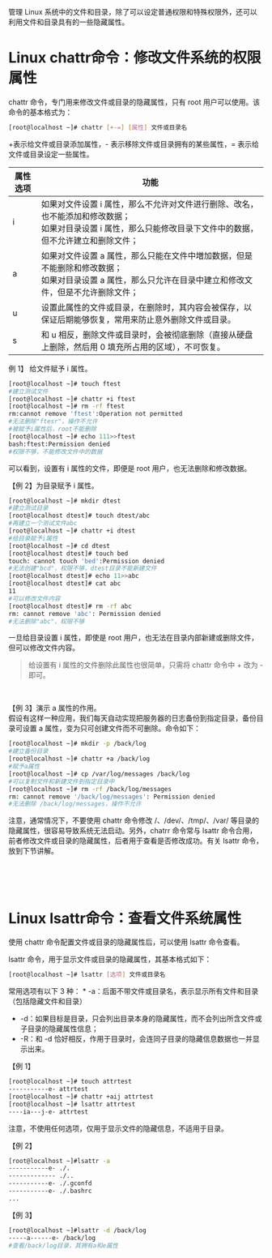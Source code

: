 

管理 Linux 系统中的文件和目录，除了可以设定普通权限和特殊权限外，还可以利用文件和目录具有的一些隐藏属性。

# Linux chattr命令：修改文件系统的权限属性

chattr 命令，专门用来修改文件或目录的隐藏属性，只有 root 用户可以使用。该命令的基本格式为：

```bash
[root@localhost ~]# chattr [+-=] [属性] 文件或目录名
```

+表示给文件或目录添加属性，- 表示移除文件或目录拥有的某些属性，= 表示给文件或目录设定一些属性。

|属性选项|功能|
| ----------| ----------------------------------------------------------------------------------------------------------------------------------------------------------------|
|i|如果对文件设置 i 属性，那么不允许对文件进行删除、改名，也不能添加和修改数据；<br />如果对目录设置 i 属性，那么只能修改目录下文件中的数据，但不允许建立和删除文件；|
|a|如果对文件设置 a 属性，那么只能在文件中増加数据，但是不能删除和修改数据；<br />如果对目录设置 a 属性，那么只允许在目录中建立和修改文件，但是不允许删除文件；|
|u|设置此属性的文件或目录，在删除时，其内容会被保存，以保证后期能够恢复，常用来防止意外删除文件或目录。|
|s|和 u 相反，删除文件或目录时，会被彻底删除（直接从硬盘上删除，然后用 0 填充所占用的区域），不可恢复。|

例 1】 给文件赋予 i 属性。

```bash
[root@localhost ~]# touch ftest
#建立测试文件
[root@localhost ~]# chattr +i ftest
[root@localhost ~]# rm -rf ftest
rm:cannot remove 'ftest':Operation not permitted
#无法删除"ftesr"，操作不允许
#被赋予i属性后，root不能删除
[root@localhost ~]# echo 111>>ftest
bash:ftest:Permission denied
#权限不够，不能修改文件中的数据
```

可以看到，设置有 i 属性的文件，即便是 root 用户，也无法删除和修改数据。

【例 2】为目录赋予 i 属性。

```bash
[root@localhost ~]# mkdir dtest
#建立测试目录
[root@localhost dtest]# touch dtest/abc
#再建立一个测试文件abc
[root@localhost ~]# chattr +i dtest
#给目录赋予i属性
[root@localhost ~]# cd dtest
[root@localhost dtest]# touch bed
touch: cannot touch 'bed':Permission denied
#无法创建"bcd"，权限不够，dtest目录不能新建文件
[root@localhost dtest]# echo 11>>abc
[root@localhost dtest]# cat abc
11
#可以修改文件内容
[root@localhost dtest]# rm -rf abc
rm: cannot remove 'abc': Permission denied
#无法删除"abc"，权限不够
```

一旦给目录设置 i 属性，即使是 root 用户，也无法在目录内部新建或删除文件，但可以修改文件内容。

> 给设置有 i 属性的文件删除此属性也很简单，只需将 chattr 命令中 + 改为 - 即可。

‍

【例 3】演示 a 属性的作用。  
假设有这样一种应用，我们每天自动实现把服务器的日志备份到指定目录，备份目录可设置 a 属性，变为只可创建文件而不可删除。命令如下：

```bash
[root@localhost ~]# mkdir -p /back/log
#建立备份目录
[root@localhost ~]# chattr +a /back/log
#赋予a属性
[root@localhost ~]# cp /var/log/messages /back/log
#可以复制文件和新建文件到指定目录中
[root@localhost ~]# rm -rf /back/log/messages
rm: cannot remove '/back/log/messages': Permission denied
#无法删除 /back/log/messages，操作不允许
```

注意，通常情况下，不要使用 chattr 命令修改 /、/dev/、/tmp/、/var/  等目录的隐藏属性，很容易导致系统无法启动。另外，chatrr 命令常与 lsattr  命令合用，前者修改文件或目录的隐藏属性，后者用于查看是否修改成功。有关 lsattr 命令，放到下节讲解。

‍

‍

# Linux lsattr命令：查看文件系统属性

使用 chattr 命令配置文件或目录的隐藏属性后，可以使用 lsattr 命令查看。

lsattr 命令，用于显示文件或目录的隐藏属性，其基本格式如下：

```bash
[root@localhost ~]# lsattr [选项] 文件或目录名
```

常用选项有以下 3 种： *  -a：后面不带文件或目录名，表示显示所有文件和目录（包括隐藏文件和目录）

- -d：如果目标是目录，只会列出目录本身的隐藏属性，而不会列出所含文件或子目录的隐藏属性信息；
- -R：和 -d 恰好相反，作用于目录时，会连同子目录的隐藏信息数据也一并显示出来。

【例 1】

```bash
[root@localhost ~]# touch attrtest
-----------e- attrtest
[root@localhost ~]# chattr +aij attrtest
[root@localhost ~]# lsattr attrtest
----ia---j-e- attrtest
```

注意，不使用任何选项，仅用于显示文件的隐藏信息，不适用于目录。

【例 2】

```bash
[root@localhost ~]#lsattr -a
-----------e- ./.
------------- ./..
-----------e- ./.gconfd
-----------e- ./.bashrc
...

```

【例 3】

```bash
[root@localhost ~]#lsattr -d /back/log
-----a------e- /back/log
#查看/back/log目录，其拥有a和e属性
```
